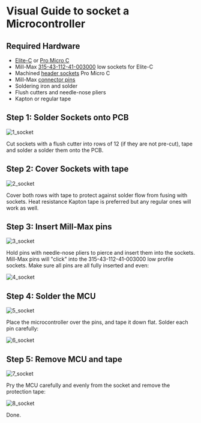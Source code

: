 # Visual Guide to socket a Microcontroller
## Required Hardware
* [Elite-C](https://boardsource.xyz/store/5ef67ea66786dc1e65a80708) or [Pro Micro C](https://www.aliexpress.com/item/1005003230811462.html)
* Mill-Max [315-43-112-41-003000](https://www.digikey.com/en/products/detail/315-43-112-41-003000/ED4764-12-ND/4455232) low sockets for Elite-C
* Machined [header sockets](https://www.aliexpress.com/item/32852480645.html) Pro Micro C
* Mill-Max [connector pins](https://www.digikey.com/product-detail/en/3320-0-00-15-00-00-03-0/ED1134-ND/4147392)
* Soldering iron and solder
* Flush cutters and needle-nose pliers
* Kapton or regular tape

## Step 1: Solder Sockets onto PCB
![1_socket](https://github.com/filterpaper/filterpaper.github.io/raw/main/images/1_socket.png)

Cut sockets with a flush cutter into rows of 12 (if they are not pre-cut), tape and solder a solder them onto the PCB.

## Step 2: Cover Sockets with tape
![2_socket](https://github.com/filterpaper/filterpaper.github.io/raw/main/images/2_socket.png)

Cover both rows with tape to protect against solder flow from fusing with sockets. Heat resistance Kapton tape is preferred but any regular ones will work as well.

## Step 3: Insert Mill-Max pins
![3_socket](https://github.com/filterpaper/filterpaper.github.io/raw/main/images/3_socket.png)

Hold pins with needle-nose pliers to pierce and insert them into the sockets. Mill-Max pins will "click" into the 315-43-112-41-003000 low profile sockets. Make sure all pins are all fully inserted and even:

![4_socket](https://github.com/filterpaper/filterpaper.github.io/raw/main/images/4_socket.png)

## Step 4: Solder the MCU
![5_socket](https://github.com/filterpaper/filterpaper.github.io/raw/main/images/5_socket.png)

Place the microcontroller over the pins, and tape it down flat. Solder each pin carefully:

![6_socket](https://github.com/filterpaper/filterpaper.github.io/raw/main/images/6_socket.png)

## Step 5: Remove MCU and tape
![7_socket](https://github.com/filterpaper/filterpaper.github.io/raw/main/images/7_socket.png)

Pry the MCU carefully and evenly from the socket and remove the protection tape:

![8_socket](https://github.com/filterpaper/filterpaper.github.io/raw/main/images/8_socket.png)

Done.

